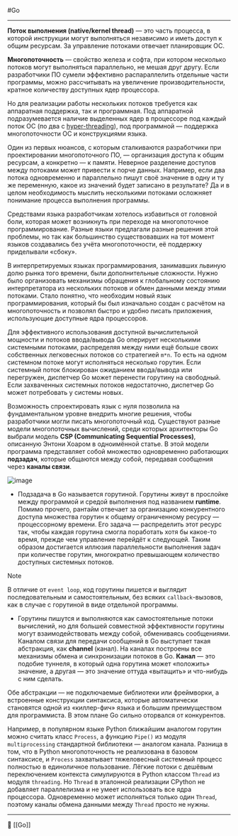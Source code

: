 #Go 

----
**Поток выполнения (native/kernel thread)** — это часть процесса, в которой инструкции могут выполняться независимо и иметь доступ к общим ресурсам. За управление потоками отвечает планировщик ОС.

**Многопоточность** — свойство железа и софта, при котором несколько потоков могут выполняться параллельно, не мешая друг другу. Если разработчики ПО сумели эффективно распараллелить отдельные части программы, можно рассчитывать на увеличение производительности, кратное количеству доступных ядер процессора.

Но для реализации работы нескольких потоков требуется как аппаратная поддержка, так и программная. Под аппаратной подразумевается наличие выделенных ядер в процессоре под каждый поток ОС (по два с [hyper-threading](https://en.wikipedia.org/wiki/Hyper-threading)), под программной — поддержка многопоточности ОС и конструкциями языка.

Один из первых нюансов, с которым сталкиваются разработчики при проектировании многопоточного ПО, — организация доступа к общим ресурсам, а конкретно — к памяти. Неверное разделение доступов между потоками может привести к порче данных. Например, если два потока одновременно и параллельно пишут своё значение в одну и ту же переменную, какое из значений будет записано в результате? Да и в целом необходимость мыслить несколькими потоками осложняет понимание процесса выполнения программы.

Средствами языка разработчикам хотелось избавиться от головной боли, которая может возникнуть при переходе на многопоточное программирование. Разные языки предлагали разные решения этой проблемы, но так как большинство существовавших на тот момент языков создавались без учёта многопоточности, её поддержку приделывали «сбоку».

В интерпретируемых языках программирования, занимавших львиную долю рынка того времени, были дополнительные сложности. Нужно было организовать механизмы обращения к глобальному состоянию интерпретатора из нескольких потоков и обмен данными между этими потоками. Стало понятно, что необходим новый язык программирования, который бы был изначально создан с расчётом на многопоточность и позволял быстро и удобно писать приложения, использующие доступные ядра процессоров.

Для эффективного использования доступной вычислительной мощности и потоков ввода/вывода Go оперирует несколькими системными потоками, распределяя между ними ещё больше своих собственных легковесных потоков со стратегией `m*n`. То есть на одном системном потоке могут исполняться несколько горутин. Если системный поток блокирован ожиданием ввода/вывода или перегружен, диспетчер Go может перенести горутину на свободный. Если захваченных системных потоков недостаточно, диспетчер Go может потребовать у системы новых.

Возможность спроектировать язык с нуля позволила на фундаментальном уровне внедрить многие решения, чтобы разработчики могли писать многопоточный код. Существуют разные модели многопоточных вычислений, среди которых архитекторы Go выбрали модель **CSP (Communicating Sequential Processes)**, описанную Энтони Хоаром в одноимённой статье. В этой модели программа представляет собой множество одновременно работающих **подзадач**, которые общаются между собой, передавая сообщения через **каналы связи**.

![image](https://pictures.s3.yandex.net/resources/chapter0_picture3_1654014855.png)

- Подзадача в Go называется горутиной. Горутины живут в прослойке между программой и средой выполнения под названием **runtime**. Помимо прочего, рантайм отвечает за организацию конкурентного доступа множества горутин к общему ограниченному ресурсу — процессорному времени. Его задача — распределить этот ресурс так, чтобы каждая горутина смогла поработать хотя бы какое-то время, прежде чем управление перейдёт к следующей. Таким образом достигается иллюзия параллельности выполнения задач при количестве горутин, многократно превышающем количество доступных системных потоков.


> [!NOTE] 
> В отличие от `event loop`, код горутины пишется и выглядит последовательным и самостоятельным, без всяких `callback`-вызовов, как в случае с горутиной в виде отдельной программы.

- Горутины пишутся и выполняются как самостоятельные потоки вычислений, но для большей совместной эффективности горутины могут взаимодействовать между собой, обмениваясь сообщениями. Каналом связи для передачи сообщений в Go выступает такая абстракция, как **channel** (канал). На каналах построены все механизмы обмена и синхронизации потоков в Go. **Канал** — это подобие туннеля, в который одна горутина может «положить» значение, а другая — это значение оттуда «вытащить» и что-нибудь с ним сделать.

Обе абстракции — не подключаемые библиотеки или фреймворки, а встроенные конструкции синтаксиса, которые автоматически становятся одной из «киллер-фич» языка и большим преимуществом для программиста. В этом плане Go сильно оторвался от конкурентов.

Например, в популярном языке Python ближайшим аналогом горутин можно считать класс `Process`, а функцию `Pipe()` из модуля `multiprocessing` стандартной библиотеки — аналогом канала. Разница в том, что в Python многопоточность не реализована в базовом синтаксисе, и `Process` захватывает тяжеловесный системный процесс полностью в единоличное пользование. Лёгкие потоки с дешёвым переключением контекста симулируются в Python классом `Thread` из модуля `threading`. Но `Thread` в эталонной реализации CPython не добавляет параллелизма и не умеет использовать все ядра процессора. Одновременно может исполняться только один `Thread`, поэтому каналы обмена данными между `Thread` просто не нужны.

----
📂 [[Go]]